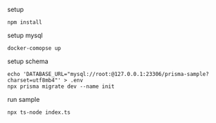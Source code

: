 setup
```
npm install
```

setup mysql
```
docker-comopse up
```

setup schema
```
echo 'DATABASE_URL="mysql://root:@127.0.0.1:23306/prisma-sample?charset=utf8mb4"' > .env
npx prisma migrate dev --name init
```

run sample
```
npx ts-node index.ts
```